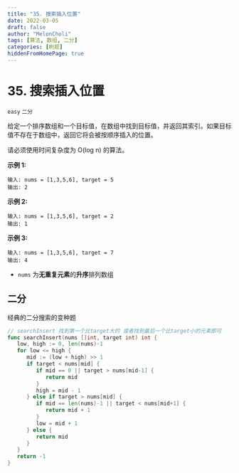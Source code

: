 ```yaml
---
title: "35. 搜索插入位置"
date: 2022-03-05
draft: false
author: "MelonCholi"
tags: [算法, 数组, 二分]
categories: [刷题]
hiddenFromHomePage: true
---
```


# 35. 搜索插入位置

`easy` `二分`

给定一个排序数组和一个目标值，在数组中找到目标值，并返回其索引。如果目标值不存在于数组中，返回它将会被按顺序插入的位置。

请必须使用时间复杂度为 O(log n) 的算法。

**示例 1:**

```
输入: nums = [1,3,5,6], target = 5
输出: 2
```

**示例 2:**

```
输入: nums = [1,3,5,6], target = 2
输出: 1
```

**示例 3:**

```
输入: nums = [1,3,5,6], target = 7
输出: 4
```

- `nums` 为**无重复元素**的**升序**排列数组

## 二分

经典的二分搜索的变种题

```go
// searchInsert 找到第一个比target大的 或者找到最后一个比target小的元素即可
func searchInsert(nums []int, target int) int {
   low, high := 0, len(nums)-1
   for low <= high {
      mid := (low + high) >> 1
      if target < nums[mid] {
         if mid == 0 || target > nums[mid-1] {
            return mid
         }
         high = mid - 1
      } else if target > nums[mid] {
         if mid == len(nums)-1 || target < nums[mid+1] {
            return mid + 1
         }
         low = mid + 1
      } else {
         return mid
      }
   }
   return -1
}
```
